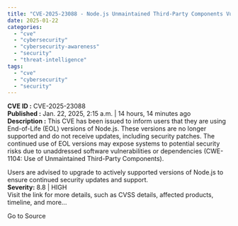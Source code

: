 ```yaml
---
title: "CVE-2025-23088 - Node.js Unmaintained Third-Party Components Vulnerability (CWE-1104)"
date: 2025-01-22
categories: 
  - "cve"
  - "cybersecurity"
  - "cybersecurity-awareness"
  - "security"
  - "threat-intelligence"
tags: 
  - "cve"
  - "cybersecurity"
  - "security"
---
```


**CVE ID :** CVE-2025-23088  
**Published :** Jan. 22, 2025, 2:15 a.m. | 14 hours, 14 minutes ago  
**Description :** This CVE has been issued to inform users that they are using End-of-Life (EOL) versions of Node.js. These versions are no longer supported and do not receive updates, including security patches. The continued use of EOL versions may expose systems to potential security risks due to unaddressed software vulnerabilities or dependencies (CWE-1104: Use of Unmaintained Third-Party Components).

Users are advised to upgrade to actively supported versions of Node.js to ensure continued security updates and support.  
**Severity:** 8.8 | HIGH  
Visit the link for more details, such as CVSS details, affected products, timeline, and more...

Go to Source
